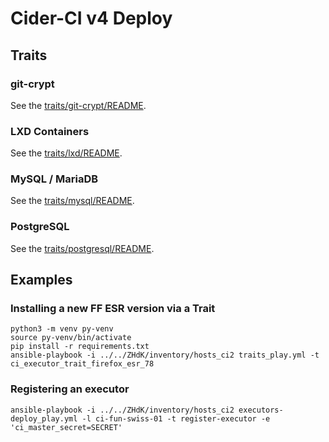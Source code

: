 Cider-CI v4  Deploy
===================



## Traits

### git-crypt

See the [traits/git-crypt/README](traits/git-crypt/README.md).


### LXD Containers

See the [traits/lxd/README](traits/lxd/README.md).

### MySQL / MariaDB

See the [traits/mysql/README](traits/mysql/README.md).


### PostgreSQL

See the [traits/postgresql/README](traits/postgresql/README.md).




## Examples

### Installing a new FF ESR version via a Trait

```
python3 -m venv py-venv
source py-venv/bin/activate
pip install -r requirements.txt
ansible-playbook -i ../../ZHdK/inventory/hosts_ci2 traits_play.yml -t ci_executor_trait_firefox_esr_78
```

### Registering an executor

```
ansible-playbook -i ../../ZHdK/inventory/hosts_ci2 executors-deploy_play.yml -l ci-fun-swiss-01 -t register-executor -e 'ci_master_secret=SECRET'
```
